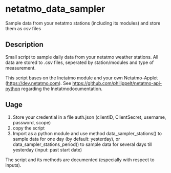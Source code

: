 # netatmo_data_sampler
Sample data from your netatmo stations (including its modules) and store them as csv files

## Description
Small script to sample daily data from your netatmo weather stations. 
All data are stored to .csv files, seperated by station/modules and type of measurement. 

This script bases on the lnetatmo module and your own Netatmo-Applet (https://dev.netatmo.com).
See https://github.com/philippelt/netatmo-api-python regarding the lnetatmodocumentation.

## Uage
1. Store your credential in a file auth.json (clientID, ClientSecret, username, password, scope)
2. copy the script
3. Import as a python module and use method data_sampler_stations() to sample data for one day (by default: yesterday), or data_sampler_stations_period() to sample data for several days till yesterday (input: past start date)

The script and its methods are documented (especially with respect to inputs). 
